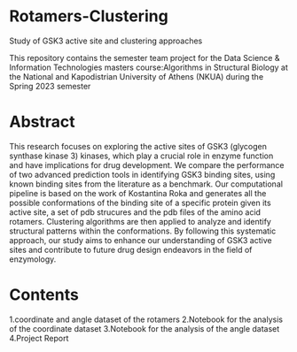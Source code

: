 # Rotamers-Clustering
Study of GSK3 active site and clustering approaches

This repository contains the semester team project for the Data Science & Information Technologies masters course:Algorithms in Structural Biology at the National and Kapodistrian University of Athens (NKUA) during the Spring 2023 semester

# Abstract
This research focuses on exploring the active sites of GSK3 (glycogen synthase kinase 3) kinases, which play a crucial role in enzyme function and have implications for drug development. We compare the performance of two advanced prediction tools in identifying GSK3 binding sites, using known binding sites from the literature as a benchmark. Our computational pipeline is based on the work of Kostantina Roka and generates all the possible conformations of the binding site of a specific protein given its active site, a set of pdb strucures and the pdb files of the amino acid rotamers. Clustering algorithms are then applied to analyze and identify structural patterns within the conformations. By following this systematic approach, our study aims to enhance our understanding of GSK3 active sites and contribute to future drug design endeavors in the field of enzymology.

# Contents
  1.coordinate and angle dataset of the rotamers
  2.Notebook for the analysis of the coordinate dataset 
  3.Notebook for the analysis of the angle dataset 
  4.Project Report

  
